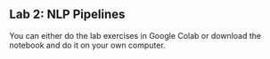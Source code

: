 ## Lab 2: NLP Pipelines 

You can either do the lab exercises in Google Colab or download the notebook and do it on your own computer. 


